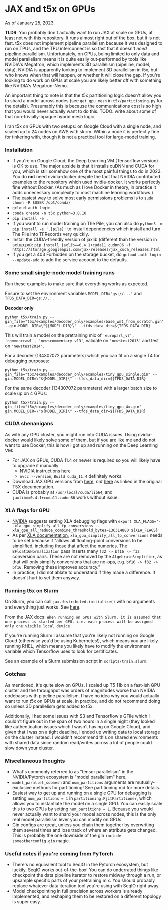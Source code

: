 # JAX and t5x on GPUs

As of January 25, 2023.

**TLDR**: You probably don't actually want to run JAX at scale on GPUs, at least not with this repository. It runs almost right out of the box, but it is not fast. t5x does not implement pipeline parallelism because it was designed to run on TPUs, and the TPU interconnect is so fast that it doesn't _need_ pipeline parallelism. Unfortunately, on GPUs, being limited to only data and model parallelism means it is quite easily out-performed by tools like NVIDIA's Megatron, which implements 3D parallelism (pipeline, model, data).  NVIDIA is apparently looking to implement 3D parallelism in t5x, but who knows when that will happen, or whether it will close the gap. If you're looking to do work on GPUs at scale you are likely better off with something like NVIDIA's Megatron-Nemo. 

An important thing to note is that the t5x partitioning logic doesn't allow you to shard a model across nodes (see `get_gpu_mesh` in `t5x/partitioning.py` for the details). Presumably this is because the communications cost is so high that you would never actually want to do this. TODO: write about some of that non-trivially-opaque hybrid mesh logic.

I ran t5x on GPUs with two setups: on Google Cloud with a single node, and scaled up to 24 nodes on AWS with slurm. Within a node it is perfectly fine for tinkering with, though it is not a practical tool for large-model training.

### Installation

* If you're on Google Cloud, the Deep Learning VM (Tensorflow version) is OK to use. The major upside is that it installs cuDNN and CUDA for you, which is still somehow one of the most painful things to do in 2023. You do **not** need nvidia-docker despite the fact that NVIDIA contributed examples to the repository which used nvidia-docker. It works perfectly fine without Docker. (As much as I love Docker in theory, in practice it adds unnecessary complexity to most machine learning workflows.)
* The easiest way to solve most early permissions problems is to `sudo chown -R $USER /opt/conda/` 
* `gcloud auth login`
* `conda create -n t5x python=3.8.10`
* `pip install -e .`
* If you want to run model training on The Pile, you can also do `python3 -m pip install -e '.[pile]'` to install dependencies which  install and turn The Pile into TFRecords very quickly.
* Install the CUDA-friendly version of jaxlib (different than the version in setup.py): `pip install jaxlib==0.4.1+cuda11.cudnn86 -f https://storage.googleapis.com/jax-releases/jax_cuda_releases.html`
* If you get a 403 Forbidden on the storage bucket, do `gcloud auth login --update-adc` to add the service account to the defaults.

### Some small single-node model training runs 

Run these examples to make sure that everything works as expected.

Ensure to set the environment variables `MODEL_DIR="gs://..."` and `TFDS_DATA_DIR=gs://...`

**Decoder only**

```
python t5x/train.py --gin_file="t5x/examples/decoder_only/examples/base_wmt_from_scratch.gin" --gin.MODEL_DIR=\"${MODEL_DIR}\" --tfds_data_dir=${TFDS_DATA_DIR}
```

This will train a model on the pretraining mix of `'europarl_v7', 'commoncrawl', 'newscommentary_v13'`, validate on `'newstest2013'` and test on `'newstest2014'`.

For a decoder (134307072 parameters) which you can fit on a single T4 for debugging purposes:
```
python t5x/train.py --gin_file="t5x/examples/decoder_only/examples/tiny_gpu_single.gin" --gin.MODEL_DIR=\"${MODEL_DIR}\" --tfds_data_dir=${TFDS_DATA_DIR}
```

For the same decoder (134307072 parameters) with a larger batch size to scale up on 4 GPUs:

```
python t5x/train.py --gin_file="t5x/examples/decoder_only/examples/tiny_gpu_4x.gin" --gin.MODEL_DIR=\"${MODEL_DIR}\" --tfds_data_dir=${TFDS_DATA_DIR}
```

### CUDA shenanigans

As with any GPU cluster, you might run into CUDA issues. Using nvidia-docker would likely solve some of them, but if you are like me and do not want to use Docker, this is how I got up and running on the Deep Learning VM:

* For JAX on GPUs, CUDA 11.4 or newer is required so you will likely have to upgrade it manually
  * NVIDIA instructions [here](https://developer.nvidia.com/cuda-11-4-1-download-archive?target_os=Linux&target_arch=x86_64&Distribution=Debian&target_version=10&target_type=deb_local)
  * `nvcc --version`; `Build cuda_11.4` definitely works.
* Download JAX GPU versions from [here](https://storage.googleapis.com/jax-releases/jax_cuda_releases.html), *not* [here](https://storage.googleapis.com/jax-releases/jax_releases.html) as linked in the original T5X documentation.
* CUDA is probably at `/usr/local/cuda/lib64`, and `jaxlib==0.4.1+cuda11.cudnn86` works without issue.

### XLA flags for GPU
* [NVIDIA](https://github.com/google-research/t5x/pull/952) suggests setting XLA debugging flags with `export XLA_FLAGS='--xla_gpu_simplify_all_fp_conversions --xla_gpu_all_reduce_combine_threshold_bytes=136314880 ${XLA_FLAGS}'`
* As per [XLA documentation](https://github.com/tensorflow/tensorflow/blob/master/tensorflow/compiler/xla/xla.proto), `xla_gpu_simplify_all_fp_conversions` needs to be set because it "allows all floating-point conversions to be simplified, including those that affect the numerics. The `BFloat16Normalization` pass inserts many `f32 -> bf16 -> f32` conversion pairs. These are not removed by the `AlgebraicSimplifier`, as that will only simplify conversions that are no-ops, e.g. `bf16 -> f32 -> bf16`. Removing these improves accuracy."
* In practice, I did not ablate to understand if they made a difference. It doesn't hurt to set them anyway.

### Running t5x on Slurm

On Slurm, you can call `jax.distributed.initialize()` with no arguments and everything just works. See [here](https://jax.readthedocs.io/en/latest/multi_process.html). 

From the JAX docs: `When running on GPUs with Slurm, it is assumed that one process is started per GPU, i.e. each process will be assigned only one visible local device.`

If you're running Slurm I assume that you're likely not running on Google Cloud (otherwise you'd be using Kubernetes!), which means you are likely running RHEL, which means you likely have to modify the environment variable which Tensorflow uses to look for certificates.

See an example of a Slurm submission script in `scripts/train.slurm`.

### Gotchas 

As mentioned, it's quite slow on GPUs. I scaled up T5 11b on a fast-ish GPU cluster and the throughput was orders of magnitudes worse than NVIDIA codebases with pipeline parallelism. I have no idea why you would actually want to run t5x on GPUs at scale, in practice, and do not recommend doing so unless 3D parallelism gets added to t5x.

Additionally, I had some issues with S3 and Tensorflow's GFile which I couldn't figure out in the span of two hours in a single night (they looked like authentication issues which I wasn't having on Google Cloud), and given that I was on a tight deadline, I ended up writing data to local storage on the cluster instead. I wouldn't recommend this on shared environments with shared data since random read/writes across a lot of people could slow down your cluster.

### Miscellaneous thoughts
* What's commonly referred to as "tensor parallelism" in the NVIDIA/Pytorch ecosystem is "model parallelism" here.
* `model_parallel_submesh` and `num_partitions` arguments are mutually-exclusive methods for partitioning! See partitioning.md for more details.
* Easiest way to get up and running on a single GPU for debugging is setting `num_partitions = 1` in `partitioning.PjitPartitioner`, which allows you to instantiate the model on a single GPU. You can easily scale this to two GPUs by setting `num_partitions = 1`. Because you would never actually want to shard your model across nodes, this is the only real model parallelism lever you can modify on GPUs.
* Gin configs are great, unless you chain them together by overwriting them several times and lose track of where an attribute gets changed. This is probably the one downside of the gin `include someotherconfig.gin` magic.


### Useful notes if you're coming from PyTorch
* There's no equivalent tool to SeqIO in the Pytorch ecosystem, but luckily, SeqIO works out-of-the-box! You can do underrated things like checkpoint the data pipeline iterator to restore midway through a run, or upsample specific parts of your pretraining mix. You should probably replace whatever data iteration tool you're using with SeqIO right away.
* Model checkpointing in full precision across workers is already implemented, and reshaping them to be restored on a different topology is super easy.